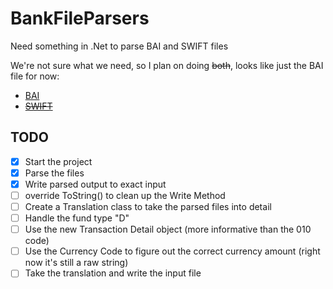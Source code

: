 # BankFileParsers
Need something in .Net to parse BAI and SWIFT files

We're not sure what we need, so I plan on doing ~~both~~, looks like just the BAI file for now:
 - [BAI](https://www.bai.org/libraries/site-general-downloads/cash_management_2005.sflb.ashx)
 - ~~[SWIFT](https://deutschebank.nl/nl/docs/MT94042_EN.pdf)~~
 
## TODO
 - [x] Start the project
 - [x] Parse the files
 - [x] Write parsed output to exact input
 - [ ] override ToString() to clean up the Write Method
 - [ ] Create a Translation class to take the parsed files into detail
 - [ ] Handle the fund type "D"
 - [ ] Use the new Transaction Detail object (more informative than the 010 code)
 - [ ] Use the Currency Code to figure out the correct currency amount (right now it's still a raw string)
 - [ ] Take the translation and write the input file